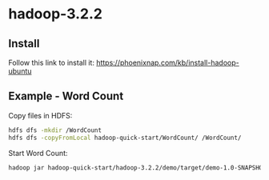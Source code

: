 # hadoop-3.2.2



## Install

Follow this link to install it: <a href="https://phoenixnap.com/kb/install-hadoop-ubuntu" target="_blank">https://phoenixnap.com/kb/install-hadoop-ubuntu</a>



## Example - Word Count

Copy files in HDFS:

```bash
hdfs dfs -mkdir /WordCount
hdfs dfs -copyFromLocal hadoop-quick-start/WordCount/ /WordCount/ 
```

Start Word Count:

```bash
hadoop jar hadoop-quick-start/hadoop-3.2.2/demo/target/demo-1.0-SNAPSHOT.jar com.wordcount.WordCount /WordCount/input /WordCount/output
```


